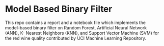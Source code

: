 # Model Based Binary Filter
This repo contains a report and a notebook file which implements the model-based binary filter on Random Forest, Artificial Neural Network (ANN), K- Nearest Neighbors (KNN), and Support Vector Machine (SVM) for the red wine quality contributed by UCI Machine Learning Repository.
